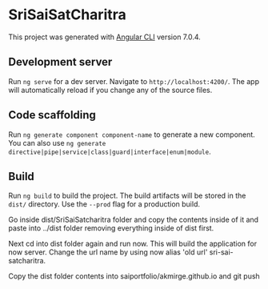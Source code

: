 # SriSaiSatCharitra

This project was generated with [Angular CLI](https://github.com/angular/angular-cli) version 7.0.4.

## Development server

Run `ng serve` for a dev server. Navigate to `http://localhost:4200/`. The app will automatically reload if you change any of the source files.

## Code scaffolding

Run `ng generate component component-name` to generate a new component. You can also use `ng generate directive|pipe|service|class|guard|interface|enum|module`.

## Build

Run `ng build` to build the project. The build artifacts will be stored in the `dist/` directory. Use the `--prod` flag for a production build.

Go inside dist/SriSaiSatcharitra folder and copy the contents inside of it and paste into ../dist folder removing everything inside of dist first.

Next cd into dist folder again and run now. This will build the application for now server. Change the url name by using now alias 'old url' sri-sai-satcharitra.

Copy the dist folder contents into saiportfolio/akmirge.github.io and git push


